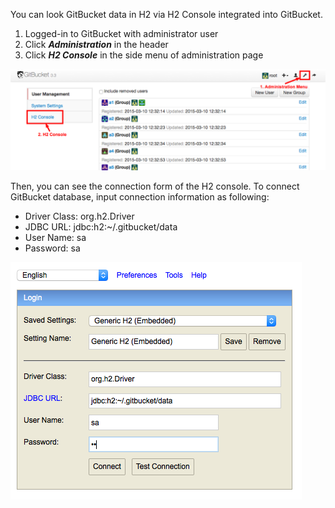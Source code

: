 You can look GitBucket data in H2 via H2 Console integrated into GitBucket.

1. Logged-in to GitBucket with administrator user
2. Click ***Administration*** in the header
3. Click ***H2 Console*** in the side menu of administration page

![Administration Menu](admin_menu.png)

Then, you can see the connection form of the H2 console. To connect GitBucket database, input connection information as following:

- Driver Class: org.h2.Driver
- JDBC URL: jdbc:h2:~/.gitbucket/data
- User Name: sa
- Password: sa

![H2 Console](h2console.png)